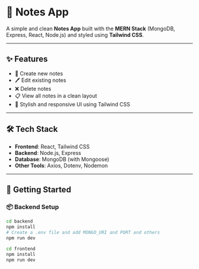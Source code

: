 # 📝 Notes App

A simple and clean **Notes App** built with the **MERN Stack** (MongoDB, Express, React, Node.js) and styled using **Tailwind CSS**.

---

## ✨ Features

- 🔹 Create new notes
- 🖊️ Edit existing notes
- ❌ Delete notes
- 📋 View all notes in a clean layout
- 💨 Stylish and responsive UI using Tailwind CSS

---

## 🛠️ Tech Stack

- **Frontend**: React, Tailwind CSS
- **Backend**: Node.js, Express
- **Database**: MongoDB (with Mongoose)
- **Other Tools**: Axios, Dotenv, Nodemon

---

## 🚀 Getting Started

### 📦 Backend Setup

```bash
cd backend
npm install
# Create a .env file and add MONGO_URI and PORT and others
npm run dev

cd frontend
npm install
npm run dev


